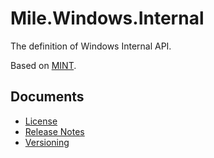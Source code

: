 ﻿# Mile.Windows.Internal

The definition of Windows Internal API.

Based on [MINT](https://github.com/Chuyu-Team/MINT).

## Documents

- [License](License.md)
- [Release Notes](ReleaseNotes.md)
- [Versioning](Versioning.md)
